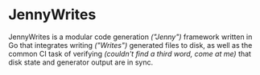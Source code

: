 # JennyWrites

JennyWrites is a modular code generation _("Jenny")_ framework written in Go that integrates writing _("Writes")_ generated files to disk, as well as the common CI task of verifying _(couldn't find a third word, come at me)_ that disk state and generator output are in sync.
